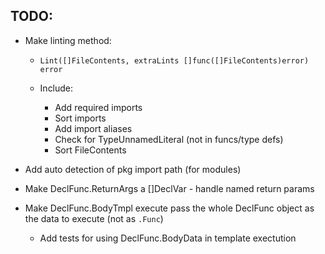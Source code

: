 

## TODO:

* Make linting method:

  * `Lint([]FileContents, extraLints []func([]FileContents)error) error`

  * Include:
    * Add required imports
    * Sort imports
    * Add import aliases
    * Check for TypeUnnamedLiteral (not in funcs/type defs)
    * Sort FileContents

* Add auto detection of pkg import path (for modules)

* Make DeclFunc.ReturnArgs a []DeclVar - handle named return params

* Make DeclFunc.BodyTmpl execute pass the whole DeclFunc object as the data to execute (not as `.Func`)

  * Add tests for using DeclFunc.BodyData in template exectution
